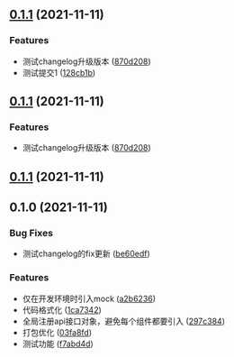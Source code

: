 ## [0.1.1](https://github.com/Raj6666/vue2.6-standard-demo/compare/v0.1.0...v0.1.1) (2021-11-11)


### Features

* 测试changelog升级版本 ([870d208](https://github.com/Raj6666/vue2.6-standard-demo/commit/870d20876707c2d5e8d8ac774f66cbbb1a5646e8))
* 测试提交1 ([128cb1b](https://github.com/Raj6666/vue2.6-standard-demo/commit/128cb1b958bca1260ad56595b5ce46c1d666bfca))




## [0.1.1](https://github.com/Raj6666/vue2.6-standard-demo/compare/v0.1.0...v0.1.1) (2021-11-11)


### Features

* 测试changelog升级版本 ([870d208](https://github.com/Raj6666/vue2.6-standard-demo/commit/870d20876707c2d5e8d8ac774f66cbbb1a5646e8))



## [0.1.1](https://github.com/Raj6666/vue2.6-standard-demo/compare/v0.1.0...v0.1.1) (2021-11-11)



## 0.1.0 (2021-11-11)


### Bug Fixes

* 测试changelog的fix更新 ([be60edf](https://github.com/Raj6666/vue2.6-standard-demo/commit/be60edfeee09a99ca85458224d15f92c83af4c5a))


### Features

* 仅在开发环境时引入mock ([a2b6236](https://github.com/Raj6666/vue2.6-standard-demo/commit/a2b62369cc05df4c869d8b438cc0d199ade45a7e))
* 代码格式化 ([1ca7342](https://github.com/Raj6666/vue2.6-standard-demo/commit/1ca7342264d3f1d8337e4029c27b2e97d4f8b748))
* 全局注册api接口对象，避免每个组件都要引入 ([297c384](https://github.com/Raj6666/vue2.6-standard-demo/commit/297c384e38b190edf8a99605f5b1fc1d25c5dea3))
* 打包优化 ([03fa8fd](https://github.com/Raj6666/vue2.6-standard-demo/commit/03fa8fd112dda0d662875109c6f34fc113b04ac3))
* 测试功能 ([f7abd4d](https://github.com/Raj6666/vue2.6-standard-demo/commit/f7abd4dbac4a4b6ca609cb6a73927115ea028ec7))



